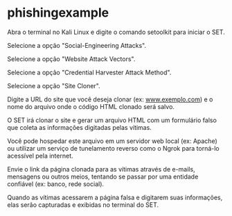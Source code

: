 # phishingexample


Abra o terminal no Kali Linux e digite o comando setoolkit para iniciar o SET.

Selecione a opção "Social-Engineering Attacks".

Selecione a opção "Website Attack Vectors".

Selecione a opção "Credential Harvester Attack Method".

Selecione a opção "Site Cloner".

Digite a URL do site que você deseja clonar (ex: www.exemplo.com) e o nome do arquivo onde o código HTML clonado será salvo.

O SET irá clonar o site e gerar um arquivo HTML com um formulário falso que coleta as informações digitadas pelas vítimas.

Você pode hospedar este arquivo em um servidor web local (ex: Apache) ou utilizar um serviço de tunelamento reverso como o Ngrok para torná-lo acessível pela internet.

Envie o link da página clonada para as vítimas através de e-mails, mensagens ou outros meios, tentando se passar por uma entidade confiável (ex: banco, rede social).

Quando as vítimas acessarem a página falsa e digitarem suas informações, elas serão capturadas e exibidas no terminal do SET.
